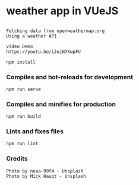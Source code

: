 # weather app in VUeJS

## 
```
Fetching data from openweathermap.org 
Using a weather API

video Demo 
https://youtu.be/iJoiN7XwpFU

npm install
```

### Compiles and hot-reloads for development
```
npm run serve
```

### Compiles and minifies for production
```
npm run build
```

### Lints and fixes files
```
npm run lint
```

### Credits
```
Photo by noaa-99f4 - Unsplash 
Photo by Mick Haupt - Unsplash
```
